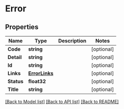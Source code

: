 # Error

## Properties

Name | Type | Description | Notes
------------ | ------------- | ------------- | -------------
**Code** | **string** |  | [optional] 
**Detail** | **string** |  | [optional] 
**Id** | **string** |  | [optional] 
**Links** | [**ErrorLinks**](ErrorLinks.md) |  | [optional] 
**Status** | **float32** |  | [optional] 
**Title** | **string** |  | [optional] 

[[Back to Model list]](../README.md#documentation-for-models) [[Back to API list]](../README.md#documentation-for-api-endpoints) [[Back to README]](../README.md)


